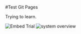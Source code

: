 #Test Git Pages

Trying to learn.

![Embed Trial](http://www.plantuml.com/plantuml/proxy?cache=no&src=https://github.com/sdash-github/testgitpages/blob/master/embed.iuml)
![system overview](http://www.plantuml.com/plantuml/proxy?cache=no&src=https://raw.github.com/anoff/plantbuddy/master/assets/overview.iuml)


